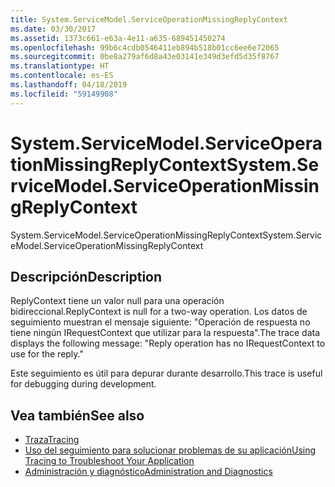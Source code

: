 ```yaml
---
title: System.ServiceModel.ServiceOperationMissingReplyContext
ms.date: 03/30/2017
ms.assetid: 1373c661-e63a-4e11-a635-689451450274
ms.openlocfilehash: 99b6c4cdb0546411eb894b518b01cc6ee6e72065
ms.sourcegitcommit: 0be8a279af6d8a43e03141e349d3efd5d35f8767
ms.translationtype: HT
ms.contentlocale: es-ES
ms.lasthandoff: 04/18/2019
ms.locfileid: "59149908"
---
```

# <a name="systemservicemodelserviceoperationmissingreplycontext"></a><span data-ttu-id="ae962-102">System.ServiceModel.ServiceOperationMissingReplyContext</span><span class="sxs-lookup"><span data-stu-id="ae962-102">System.ServiceModel.ServiceOperationMissingReplyContext</span></span>
<span data-ttu-id="ae962-103">System.ServiceModel.ServiceOperationMissingReplyContext</span><span class="sxs-lookup"><span data-stu-id="ae962-103">System.ServiceModel.ServiceOperationMissingReplyContext</span></span>  
  
## <a name="description"></a><span data-ttu-id="ae962-104">Descripción</span><span class="sxs-lookup"><span data-stu-id="ae962-104">Description</span></span>  
 <span data-ttu-id="ae962-105">ReplyContext tiene un valor null para una operación bidireccional.</span><span class="sxs-lookup"><span data-stu-id="ae962-105">ReplyContext is null for a two-way operation.</span></span> <span data-ttu-id="ae962-106">Los datos de seguimiento muestran el mensaje siguiente: "Operación de respuesta no tiene ningún IRequestContext que utilizar para la respuesta".</span><span class="sxs-lookup"><span data-stu-id="ae962-106">The trace data displays the following message: "Reply operation has no IRequestContext to use for the reply."</span></span>  
  
 <span data-ttu-id="ae962-107">Este seguimiento es útil para depurar durante desarrollo.</span><span class="sxs-lookup"><span data-stu-id="ae962-107">This trace is useful for debugging during development.</span></span>  
  
## <a name="see-also"></a><span data-ttu-id="ae962-108">Vea también</span><span class="sxs-lookup"><span data-stu-id="ae962-108">See also</span></span>

- [<span data-ttu-id="ae962-109">Traza</span><span class="sxs-lookup"><span data-stu-id="ae962-109">Tracing</span></span>](../../../../../docs/framework/wcf/diagnostics/tracing/index.md)
- [<span data-ttu-id="ae962-110">Uso del seguimiento para solucionar problemas de su aplicación</span><span class="sxs-lookup"><span data-stu-id="ae962-110">Using Tracing to Troubleshoot Your Application</span></span>](../../../../../docs/framework/wcf/diagnostics/tracing/using-tracing-to-troubleshoot-your-application.md)
- [<span data-ttu-id="ae962-111">Administración y diagnóstico</span><span class="sxs-lookup"><span data-stu-id="ae962-111">Administration and Diagnostics</span></span>](../../../../../docs/framework/wcf/diagnostics/index.md)
